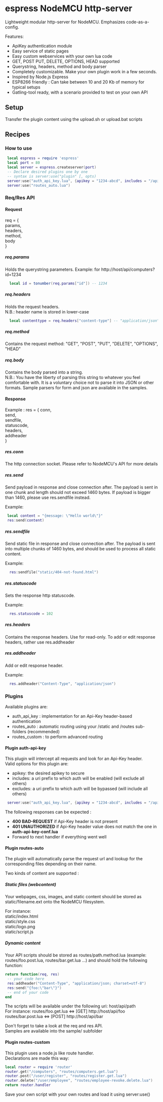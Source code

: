 # espress NodeMCU http-server

Lightweight modular http-server for NodeMCU. Emphasizes code-as-a-config.

Features:  
 * ApiKey authentication module
 * Easy service of static pages
 * Easy custom webservices with your own lua code
 * GET, POST PUT, DELETE, OPTIONS, HEAD supported
 * Querystring, headers, method and body parser
 * Completely customizable. Make your own plugin work in a few seconds.
 * Inspired by Node.js Express
 * ESP8266 friendly : Can take between 10 and 20 Kb of memory for typical setups
 * Gatling-tool ready, with a scenario provided to test on your own API
 
## Setup

Transfer the plugin content using the upload.sh or upload.bat scripts

## Recipes

### How to use

 ```lua
  local espress = require 'espress'
  local port = 80
  local server = espress.createserver(port)
  -- Declare desired plugins one by one
  -- syntax is server:use("plugin" [, opts)
  server:use("auth_api_key.lua", {apikey = "1234-abcd", includes = "/api"})
  server:use("routes_auto.lua")
 ```

### Req/Res API
 #### Request
 req = {  
  params,  
  headers,  
  method,  
  body  
 }
 
 ##### req.params
 Holds the querystring parameters.
 Example: for http://host/api/computers?id=1234  
 ```lua
   local id = tonumber(req.params["id"]) -- 1234
 ```
 
 ##### req.headers
 Holds the request headers.  
 N.B.: header name is stored in lower-case
 ```lua
   local contenttype = req.headers["content-type"] -- "application/json"
 ```
 
 ##### req.method
 Contains the request method: "GET", "POST", "PUT", "DELETE", "OPTIONS", "HEAD"
 
 ##### req.body
 Contains the body parsed into a string.  
 N.B.: You have the liberty of parsing this string to whatever you feel comfortable with. It is a voluntary choice not to parse it into JSON or other formats.
 Sample parsers for form and json are available in the samples.  
 
 #### Response
 
 Example :
 res = {
  conn,  
  send,  
  sendfile,  
  statuscode,  
  headers,  
  addheader  
 }
 
 ##### res.conn
 The http connection socket. Please refer to NodeMCU's API for more details
  
 ##### res.send
 Send payload in response and close connection after. The payload is sent in one chunk and length should not exceed 1460 bytes.
 If payload is bigger than 1460, please use res.sendfile instead.
 
 Example:  
 ```lua
  local content = "{message: \"Hello world\"}"
  res:send(content)
 ```
 
 ##### res.sendfile
 Send static file in response and close connection after. The payload is sent into multiple chunks of 1460 bytes, and should be used to process all static content. 
 
 Example:
 ```lua
   res:sendfile("static/404-not-found.html")
 ```
 
 ##### res.statuscode
 Sets the response http statuscode.
  
 Example:
 ```lua
   res.statuscode = 102
 ```
 
 ##### res.headers
 Contains the response headers. Use for read-only. To add or edit response headers, rather use res.addheader
 
 ##### res.addheader
 Add or edit response header.
 
 Example:  
 ```lua
   res.addheader("Content-Type", "application/json")
 ```
 
 

### Plugins
Available plugins are:  
 * auth_api_key : implementation for an Api-Key header-based authentication
 * routes_auto : automatic routing using your /static and /routes sub-folders (recommended)
 * routes_custom : to perform advanced routing
 
#### Plugin auth-api-key
 This plugin will intercept all requests and look for an Api-Key header.  
 Valid options for this plugin are:  
 * apikey: the desired apikey to secure  
 * includes: a uri prefix to which auth will be enabled (will exclude all others)  
 * excludes: a uri prefix to which auth will be bypassed (will include all others)  
 
 ```lua
  server:use("auth_api_key.lua", {apikey = "1234-abcd", includes = "/api"})
 ```
 
 The following responses can be expected :  
 * **400 BAD-REQUEST** if Api-Key header is not present  
 * **401 UNAUTHORIZED** if Api-Key header value does not match the one in **auth-api-key-conf.lua**    
 * Forward to next handler if everything went well
 
#### Plugin routes-auto
The plugin will automatically parse the request url and lookup for the corresponding files depending on their name.

Two kinds of content are supported :

##### Static files (webcontent)
Your webpages, css, images, and static content should be stored as static/filename.ext onto the NodeMCU filesystem.  

For instance:  
static/index.html  
static/style.css  
static/logo.png  
static/script.js  

##### Dynamic content
Your API scripts should be stored as routes/path.method.lua (example: routes/foo.post.lua, routes/bar.get.lua ...) and should hold the following function:  
 ```lua
 return function(req, res)
  -- your code here
  res:addheader("Content-Type", "application/json; charset=utf-8")
  res:send("{foo:\"bar\"}")
  -- end of your code
 end
 ```

The scripts will be available under the following uri: host/api/path  
For instance: 
routes/foo.get.lua <=> [GET] http://host/api/foo  
routes/bar.post.lua <=> [POST] http://host/api/bar  

Don't forget to take a look at the req and res API.  
Samples are available into the sample/ subfolder

#### Plugin routes-custom
This plugin uses a node.js like route handler.  
Declarations are made this way:
 ```lua
 local router = require 'router'
 router.get("/computers", "routes/computers.get.lua")
 router.post("/user/register", "routes/register.get.lua")
 router.delete("/user/employee", "routes/employee-revoke.delete.lua")
 return router.handler 
 ```

Save your own script with your own routes and load it using server:use()